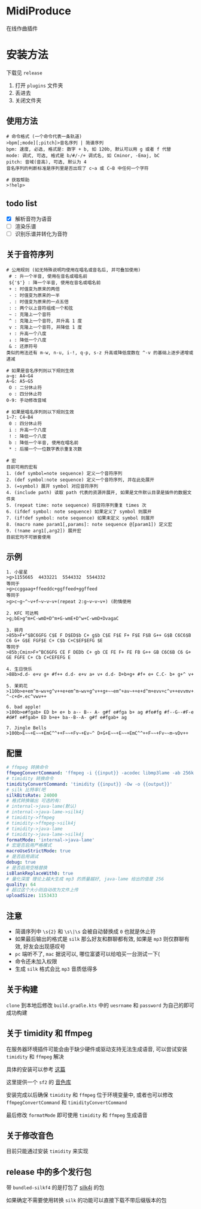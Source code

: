 # MidiProduce

在线作曲插件

# 安装方法
下载见 `release`
1. 打开 `plugins` 文件夹
2. 丢进去
3. 关闭文件夹

## 使用方法

```shell
# 命令格式 (一个命令代表一条轨道)
>bpm[;mode][;pitch]>音名序列 | 简谱序列
bpm: 速度, 必选, 格式是: 数字 + b, 如 120b, 默认可以用 g 或者 f 代替
mode: 调式, 可选, 格式是 b/#/-/+ 调式名, 如 Cminor, -Emaj, bC
pitch: 音域(音高), 可选, 默认为 4
音名序列的判断标准是序列里是否出现了 c~a 或 C~B 中任何一个字符

# 获取帮助
>!help>
```

## todo list

- [x] 解析音符为语音
- [ ] 渲染乐谱
- [ ] 识别乐谱并转化为音符

## 关于音符序列

```
# 公用规则 (如无特殊说明均使用在唱名或音名后, 并可叠加使用)
 # : 升一个半音, 使用在音名或唱名前
 ${'$'} : 降一个半音, 使用在音名或唱名前
 + : 时值变为原来的两倍
 - : 时值变为原来的一半
 . : 时值变为原来的一点五倍
 : : 两个以上音符组成一个和弦
 ~ : 克隆上一个音符
 ^ : 克隆上一个音符, 并升高 1 度
 v : 克隆上一个音符, 并降低 1 度
 ↑ : 升高一个八度
 ↓ : 降低一个八度
 & : 还原符号
类似的用法还有 m-w, n-u, i-!, q-p, s-z 升高或降低度数在 ^-v 的基础上逐步递增或递减

# 如果是音名序列则以下规则生效
a~g: A4~G4
A~G: A5~G5
 O : 二分休止符 
 o : 四分休止符 
0-9: 手动修改音域

# 如果是唱名序列则以下规则生效
1~7: C4~B4
 0 : 四分休止符
 i : 升高一个八度
 ! : 降低一个八度
 b : 降低一个半音, 使用在唱名前
 * : 后接一个一位数字表示重复次数
 
# 宏
目前可用的宏有
1. (def symbol=note sequence) 定义一个音符序列
2. (def symbol:note sequence) 定义一个音符序列, 并在此处展开
3. (=symbol) 展开 symbol 对应音符序列
4. (include path) 读取 path 代表的资源并展开, 如果是文件默认目录是插件的数据文件夹
5. (repeat time: note sequence) 将音符序列重复 times 次
6. (ifdef symbol: note sequence) 如果定义了 symbol 则展开
7. (if!def symbol: note sequence) 如果未定义 symbol 则展开
8. (macro name param1[,params]: note sequence @[param1]) 定义宏
9. (!name arg1[,arg2]) 展开宏
目前宏均不可嵌套使用
```

## 示例

```text
1. 小星星
>g>1155665  4433221  5544332  5544332
等同于
>g>ccggaag+ffeeddc+ggffeed+ggffeed
等同于
>g>c~g~^~v+f~v~v~v+(repeat 2:g~v~v~v+) (酌情使用

2. KFC 可达鸭
>g;bE>g^m+C-wmD+D^m+G-wmE+D^w+C-wmD+DvagaC

3. 碎月 
>85b>F+^$BC6GFG C$E F D$ED$b C+ g$b C$E F$E F+ F$E F$B G++ G$B C6C6$B C6 G+ G$E FGF$E C+ C$b C+C$EF$EFG $E
等同于
>85b;Cmin>F+^BC6GFG CE F DEDb C+ gb CE FE F+ FE FB G++ GB C6C6B C6 G+ GE FGFE C+ Cb C+CEFEFG E

4. 生日快乐
>88b>d.d- e+v g+ #f++ d.d- e+v a+ v+ d.d- D+b+g+ #f+ e+ C.C- b+ g+^ v+

5. 茉莉花
>110b>e+em^m~wv+g^v++e+em^m~wv+g^v++g+~~em^+av~++e+d^m+evv+c^v++evvmv+.eg+amg++d+egd^cwv++ ^-c+d+.ec^vwv++

6. bad apple!
>100b>e#fgab+ ED b+ e+ b a-- B-- A- g#f e#fga b+ ag #fe#fg #f--G--#F-e #d#f e#fgab+ ED b+e+ ba--B--A- g#f e#fgab+ ag

7. Jingle Bells
>100b>E~~+E~~+EmC^^++F~~+Fv~+Ev~^ D+G+E~~+E~~+EmC^^++F~~+Fv~~m~vDv++
```

## 配置
```yaml
# ffmpeg 转换命令
ffmpegConvertCommand: 'ffmpeg -i {{input}} -acodec libmp3lame -ab 256k {{output}}'
# timidity 转换命令
timidityConvertCommand: 'timidity {{input}} -Ow -o {{output}}'
# silk 比特率(吧
silkBitsRate: 24000
# 格式转换输出 可选的有:
# internal->java-lame(默认)
# internal->java-lame->silk4j
# timidity->ffmpeg
# timidity->ffmpeg->silk4j
# timidity->java-lame
# timidity->java-lame->silk4j
formatMode: 'internal->java-lame'
# 宏是否启用严格模式
macroUseStrictMode: true
# 是否启用调试
debug: true
# 是否启用空格替换
isBlankReplaceWith0: true
# 量化深度 理论上越大生成 mp3 的质量越好, java-lame 给出的值是 256
quality: 64
# 超过这个大小则自动改为文件上传
uploadSize: 1153433
```

## 注意
 - 简谱序列中 `\s{2}` 和 `\s\|\s` 会被自动替换成 `0` 也就是休止符
 - 如果最后输出的格式是 `silk` 那么好友和群聊都有效, 如果是 `mp3` 则仅群聊有效, 好友会出现感叹号
 - `pc` 端听不了, `mac` 据说可以, 哪位富婆可以给咱买一台测试一下(
 - 命令还未加入权限
 - 生成 `silk` 格式会比 `mp3` 音质低得多

## 关于构建

`clone` 到本地后修改 `build.gradle.kts` 中的 `uesrname` 和 `password` 为自己的即可成功构建

## 关于 timidity 和 ffmpeg
在服务器环境插件可能会由于缺少硬件或驱动支持无法生成语音, 可以尝试安装 `timidity` 和 `ffmpeg` 解决

具体的安装可以参考 [这篇](https://www.bbsmax.com/A/ZOJPo6xEzv/)

这里提供一个 `sf2` 的 [音色库](https://cowtransfer.com/s/2f42efd92be448)

安装完成以后确保 `timidity` 和 `ffmpeg` 位于环境变量中, 或者也可以修改 `ffmpegConvertCommand` 和 `timidityConvertCommand`

最后修改 `formatMode` 即可使用 `timidity` 和 `ffmpeg` 生成语音

## 关于修改音色

目前只能通过安装 `timidity` 来实现

## release 中的多个发行包

带 `bundled-silkf4` 的是打包了 [silk4j](https://github.com/mzdluo123/silk4j) 的包

如果确定不需要使用转换 `silk` 的功能可以直接下载不带后缀版本的包
